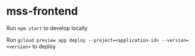 # mss-frontend

Run `npm start` to develop locally

Run `gcloud preview app deploy --project=<application-id> --version=<version>` to deploy
